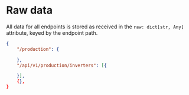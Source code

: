 # Raw data

All data for all endpoints is stored as received in the `raw: dict[str, Any]` attribute, keyed by the endpoint path.

```JSON
{
    "/production": {

    },
    "/api/v1/production/inverters": [{

    }],
    {},
}
```
